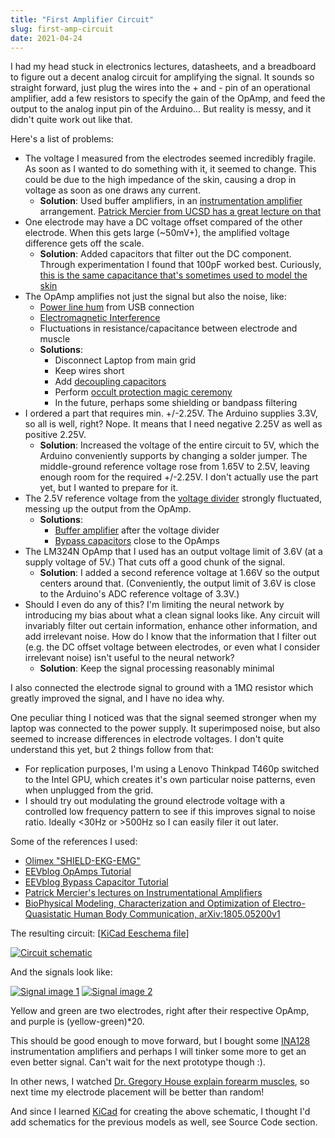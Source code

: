 ```yaml
---
title: "First Amplifier Circuit"
slug: first-amp-circuit
date: 2021-04-24
---
```


I had my head stuck in electronics lectures, datasheets, and a breadboard to
figure out a decent analog circuit for amplifying the signal.  It sounds so
straight forward, just plug the wires into the + and - pin of an operational
amplifier, add a few resistors to specify the gain of the OpAmp, and feed the
output to the analog input pin of the Arduino... But reality is messy, and it
didn't quite work out like that.

Here's a list of problems:

- The voltage I measured from the electrodes seemed incredibly fragile. As soon
  as I wanted to do something with it, it seemed to change.  This could be due
  to the high impedance of the skin, causing a drop in voltage as soon as one
  draws any current.
    - **Solution**: Used buffer amplifiers, in an
      [instrumentation amplifier](https://en.wikipedia.org/w/index.php?title=Instrumentation_amplifier&oldid=1002203272)
      arrangement.
      [Patrick Mercier from UCSD has a great lecture on that](https://www.youtube.com/watch?v=Cps0C9fJXfg)
- One electrode may have a DC voltage offset compared of the other electrode.
  When this gets large (~50mV+), the amplified voltage difference gets off the
  scale.
    - **Solution**: Added capacitors that filter out the DC component.  Through
      experimentation I found that 100pF worked best.  Curiously, [this is the same capacitance that's sometimes used to model the skin](https://www.esda.org/assets/Documents/7dd436d0a3/FundamentalsPart5.pdf)
- The OpAmp amplifies not just the signal but also the noise, like:
    - [Power line hum](https://en.wikipedia.org/wiki/Mains_hum) from USB connection
    - [Electromagnetic Interference](https://en.wikipedia.org/w/index.php?title=Electromagnetic_interference&oldid=995706890)
    - Fluctuations in resistance/capacitance between electrode and muscle
    - **Solutions**:
        - Disconnect Laptop from main grid
        - Keep wires short
        - Add [decoupling capacitors](https://en.wikipedia.org/w/index.php?title=Decoupling_capacitor&oldid=933630042)
        - Perform [occult protection magic ceremony](https://www.youtube.com/watch?v=wCOLsl5Vn4w)
        - In the future, perhaps some shielding or bandpass filtering
- I ordered a part that requires min. +/-2.25V. The Arduino supplies 3.3V, so
  all is well, right?  Nope.  It means that I need negative 2.25V as well as
  positive 2.25V.
    - **Solution**: Increased the voltage of the entire circuit to 5V, which
      the Arduino conveniently supports by changing a solder jumper.  The
      middle-ground reference voltage rose from 1.65V to 2.5V, leaving enough
      room for the required +/-2.25V.  I don't actually use the part yet, but I
      wanted to prepare for it.
- The 2.5V reference voltage from the [voltage divider](https://en.wikipedia.org/w/index.php?title=Voltage_divider&oldid=1016398249)
  strongly fluctuated, messing up the output from the OpAmp.
    - **Solutions**:
        * [Buffer amplifier](https://en.wikipedia.org/w/index.php?title=Buffer_amplifier&oldid=1017094718) after the voltage divider
        * [Bypass capacitors](https://en.wikipedia.org/w/index.php?title=Decoupling_capacitor&oldid=933630042) close to the OpAmps
- The LM324N OpAmp that I used has an output voltage limit of 3.6V (at a supply
  voltage of 5V.)  That cuts off a good chunk of the signal.
    - **Solution**: I added a second reference voltage at 1.66V so the output
      centers around that.  (Conveniently, the output limit of 3.6V is close to
      the Arduino's ADC reference voltage of 3.3V.)
- Should I even do any of this? I'm limiting the neural network by introducing
  my bias about what a clean signal looks like.  Any circuit will invariably
  filter out certain information, enhance other information, and add irrelevant
  noise.  How do I know that the information that I filter out (e.g. the DC
  offset voltage between electrodes, or even what I consider irrelevant noise)
  isn't useful to the neural network?
    - **Solution**: Keep the signal processing reasonably minimal

I also connected the electrode signal to ground with a 1MΩ resistor which
greatly improved the signal, and I have no idea why.

One peculiar thing I noticed was that the signal seemed stronger when my laptop
was connected to the power supply.  It superimposed noise, but also seemed to
increase differences in electrode voltages.  I don't quite understand this yet,
but 2 things follow from that:

- For replication purposes, I'm using a Lenovo Thinkpad T460p switched to the
  Intel GPU, which creates it's own particular noise patterns, even when
  unplugged from the grid.
- I should try out modulating the ground electrode voltage with a controlled
  low frequency pattern to see if this improves signal to noise ratio.  Ideally
  <30Hz or >500Hz so I can easily filer it out later.

Some of the references I used:

- [Olimex "SHIELD-EKG-EMG"](https://www.olimex.com/Products/Duino/Shields/SHIELD-EKG-EMG/open-source-hardware)
- [EEVblog OpAmps Tutorial](https://www.youtube.com/watch?v=7FYHt5XviKc)
- [EEVblog Bypass Capacitor Tutorial](https://www.youtube.com/watch?v=BcJ6UdDx1vg)
- [Patrick Mercier's lectures on Instrumentational Amplifiers](https://www.youtube.com/watch?v=Cps0C9fJXfg)
- [BioPhysical Modeling, Characterization and Optimization of Electro-Quasistatic Human Body Communication, arXiv:1805.05200v1](https://arxiv.org/abs/1805.05200v1)

The resulting circuit: [[KiCad Eeschema file](data/myo/myocular0.4.sch)]

[![Circuit schematic](data/myo/myocular0.4.thumb.png)](data/myo/myocular0.4.png)

And the signals look like:

<!-- Image processing done: 1px gaussian blur, curves(x=188,y=33), 2x unsharp mask with default settings -->

[![Signal image 1](data/myo/2021-04-24_04-24-15_1920x1080.crop.thumb.png)](data/myo/2021-04-24_04-24-15_1920x1080.crop.png)
[![Signal image 2](data/myo/2021-04-24_04-21-20_1920x1080.crop.thumb.png)](data/myo/2021-04-24_04-21-20_1920x1080.crop.png)

Yellow and green are two electrodes, right after their respective OpAmp, and purple is (yellow-green)*20.

This should be good enough to move forward, but I bought some [INA128](https://www.ti.com/product/INA128) instrumentation amplifiers and perhaps I will tinker some more to get an even better signal.  Can't wait for the next prototype though :).

In other news, I watched [Dr. Gregory House explain forearm muscles](https://www.youtube.com/watch?v=r6XeAS67PNM), so next time my electrode placement will be better than random!

And since I learned [KiCad](https://en.wikipedia.org/wiki/KiCad) for creating the above schematic, I thought I'd add schematics for the previous models as well, see Source Code section.
